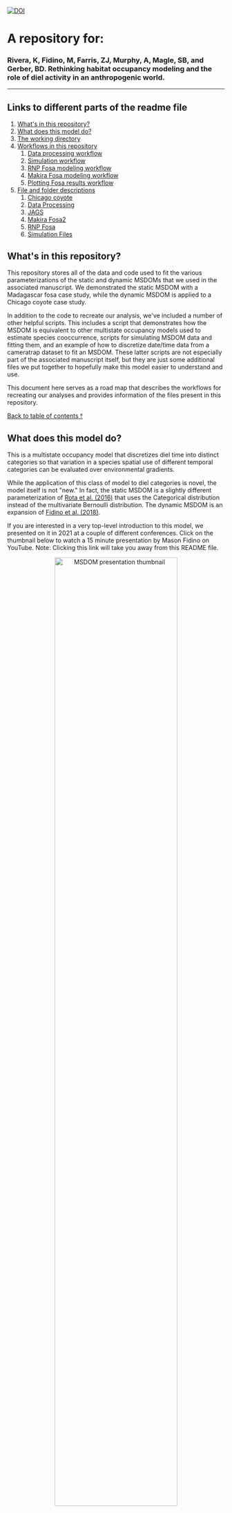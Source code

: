 [![DOI](https://zenodo.org/badge/DOI/10.5281/zenodo.5828410.svg)](https://doi.org/10.5281/zenodo.5828410)


# A repository for:

### Rivera, K, Fidino, M, Farris, ZJ, Murphy, A, Magle, SB, and Gerber, BD. Rethinking habitat occupancy modeling and the role of diel activity in an anthropogenic world. 

---

## Links to different parts of the readme file

1. [What's in this repository?](#whats-in-this-repository)
2. [What does this model do?](#what-does-this-model-do)
3. [The working directory](#the-working-directory)
4. [Workflows in this repository](#workflows-in-this-repository)
	1. [Data processing workflow](#data-processing-workflow)
	2. [Simulation workflow](#simulation-workflow)
	3. [RNP Fosa modeling workflow](#rnp-fosa-modeling-workflow)
	4. [Makira Fosa modeling workflow](#makira-fosa-modeling-workflow)
	5. [Plotting Fosa results workflow](#plotting-fosa-results-workflow)
5. [File and folder descriptions](#file-and-folder-descriptions)
	1. [Chicago coyote](#chicago-coyote)
	2. [Data Processing](#data-processing)
	3. [JAGS](#jags)
	4. [Makira Fosa2](#makira-fosa2)
	5. [RNP Fosa](#rnp-fosa)
	6. [Simulation Files](#simulation-files)



## What's in this repository?

This repository stores all of the data and code used to fit the various parameterizations of the static and dynamic MSDOMs that we used in the associated manuscript. We demonstrated the static MSDOM with a Madagascar fosa case study, while the dynamic MSDOM is applied to a Chicago coyote case study. 

In addition to the code to recreate our analysis, we've included a number of other helpful scripts. This includes a script that demonstrates how the MSDOM is equivalent to other multistate occupancy models used to estimate species cooccurrence, scripts for simulating MSDOM data and fitting them, and an example of how to discretize date/time data from a cameratrap dataset to fit an MSDOM. These latter scripts are not especially part of the associated manuscript itself, but they are just some additional files we put together to hopefully make this model easier to understand and use.

This document here serves as a road map that describes the workflows for recreating our analyses and provides information of the files present in this repository.


[Back to table of contents ⤒](#a-repository-for)

## What does this model do?

This is a multistate occupancy model that discretizes diel time into distinct categories so that variation in a species spatial use of different temporal categories can be evaluated over environmental gradients. 

While the application of this class of model to diel categories is novel, the model itself is not "new." In fact, the static MSDOM is a slightly different parameterization of [Rota et al. (2016)](https://doi.org/10.1111/2041-210X.12587) that uses the Categorical distribution instead of the multivariate Bernoulli distribution. The dynamic MSDOM is an expansion of [Fidino et al. (2018)](https://doi.org/10.1111/2041-210X.13117).

If you are interested in a very top-level introduction to this model, we presented on it in 2021 at a couple of different conferences. Click on the thumbnail below to watch a 15 minute presentation by Mason Fidino on YouTube. Note: Clicking this link will take you away from this README file.


<a target="_blank" rel="noopener noreferrer" href="https://www.youtube.com/watch?v=r1ZMLwPQAkM" title="MSDOM presentation">
  <p align="center">
    <img width="75%" src="img_start.JPG" alt="MSDOM presentation thumbnail"/>
  </p>
</a>


[Back to table of contents ⤒](#a-repository-for)


## The working directory

---

For all scripts in this repository, we assume you have set the working directory as the folder that houses the entire repository. All files that are read in or scripts that are run are made relative to this central directory.

Overall, this repository contains 6 subfolders:

1) The **Chicago coyote** folder includes data, R scripts, and plots specific to case study on coyotes that uses the dynamic MSDOM.
2) The **Data Processing** folder includes R scripts and example data on how to prepare data for the MSDOM.
3) The **JAGS** folder includes JAGS models for the static and dynamic MSDOM, including the full, reduced, and null parameterizations.
4) The **Makira Fosa2** folder includes fosa data from Makira Natural Park and R scripts for fitting the static MSDOM, including model comparison using CPO.
5) The **RNP Fosa** folder includes fosa data from Ranomafana National Park and R scripts for fitting the MSDOM, including model comparison using CPO.
6) The **Simulation Files** folder includes scripts for simulating data under different versions of the static and dynamic MSDOM (full, reduced, null) and fitting these models using JAGS.

[Back to table of contents ⤒](#a-repository-for)


## Workflows in this repository

---

As there are multiple analyses, there are multiple workflows in this repository. We describe each of them here, and then leave the more specific file explanations to later in this README file.

### Data processing workflow

The data processing is simply meant as an example, but because it is important to know how to process the data before modeling we thought it was a good idea to demonstrate this. Within `./Data processing/`, the script `Diel.Occ.Script.R` is provided as an exemplar on how to convert single-state occupancy detection matrices to a 4 state matrix to be used in the MSDOM. This script uses the function script `diel.occ.fun.R`, which is also located in `./Data processing/.`

[Back to table of contents ⤒](#a-repository-for)

### Simulation workflow

#### Static model simulations

All of the code for static model simulations are within `./Simulation Files/`. Simulating and fitting data from a model is perhaps the best way to understand how the model works. There are no simulations in the manuscript. These are provided for folks interested in exploring the workings of the MSDOM.
To start, choose whether you want to simulate the Null, Reduced, or Full MSDOM. The respective simulations files are `sim.data.MSDOM.null.model.r`, `sim.data.MSDOM.reduced.model.r`, and `sim.data.MSDOM.full.model.r`.


The simulation scripts are setup to simulate a default of 100 datasets from the chosen model and output a model object, for example, `sim.full.data`.
Once data is simulated, use the script `fit.sim.data.MSDOM.r` to fit models to each data set. The script is setup to fit the Null, Reduced, and Full MSDOMs. Results are automatically output into sequential files, e.g., `fit.simdata.Full.1.out`.
Model comparison using CPO can be done for each of the three models on each data set using the script `model.comparison.CPO.r`.


#### Dynamic model simulations

The dynamic model simulations have been set up so that all you need to do is source the respective R script of the different dynamic MSDOM parameterizations. They can all be found in `./Simulation Files/dynamic_simulations`. As written, these scripts will simulate the data, fit the model, and then compare the parameter estimates to the true values that generated the data in a plot. We have provided four different parameterizations of the dynamic MSDOM for simulation. For each of these scripts, you can either open it up and run through it on your own, or just source the script relative to the working directory.

- `dynamic_conditional.R`: For the full MSDOM that includes second-order parameters. Example of use: `source("./Simulation Files/dynamic_simulation/dynamic_conditional.R")`.

- `dynamic_conditional_indep.rho.R`: Identical to `dynamic_conditional.R` except the detection states are assumed to be independent. Example of use: `source("./Simulation Files/dynamic_simulation/dynamic_conditional_indep_rho.R")`.

- `dynamic_null.R`: This is still a MSDOM, except there are no second-order parameters in the model. Example of use: `source("./Simulation Files/dynamic_simulation/dynamic_null.R")`

- `dynamic_null_indep_rho.R`: Identical to `dynamic_null.R` except the detection states are assumed to be independent.  Example of use: `source("./Simulation Files/dynamic_simulation/dynamic_null_indep_rho.R")`.


All four of these scripts rely on `./Simulation Files/dynamic_simulation/dynamic_utilities.R`, which is a bunch of helper functions to simulate the data, store the true parameter values, prepare the data for the analysis, and compare the estimated results to the true values. Currently, these scripts are set up to randomly generate parameter values. If you wanted to input your own, you would have to generalize `sim_covariates()` in `dynamic_utilities.R` to accept the parameter values.


[Back to table of contents ⤒](#a-repository-for)


### RNP Fosa modeling workflow


There are two scripts that model fosa data from Ranomafana National Park used in the manuscript (both of which can be found in `./RNP Fosa/`), `RNP.MSDOM.modeling.script.r` and `RNP.MSDOM.modeling.script2.r`. The difference between the scripts is that `RNP.MSDOM.modeling.script2.r` includes a categorical covariate to indicate the survey each of the data come from, 2007 or 2008. Each script fits 9 models, in which covariates are used or not and the model specification is either Full, Null, or Reduced.  For each model fit, CPO is estimated and appended to the file `CPO.out.RNP.csv`.

After a model or models are fit, the `RNP.GOF.r` file can be used to derive a Bayesian p-value for goodness of fit.
A plotting script, `RNP.MSDOM.plotting.r`, is provided to explore estimated parameters and predict occupancy probability using a supported covariate.

[Back to table of contents ⤒](#a-repository-for)


### Makira Fosa modeling workflow

The Makira fosa models are fit in `./Makira Fosa2/`. The script `makira.data.script.r` compiles detection non-detection data across sampled to sites into a single R object (`Makira.data2`) that can be used in fitting MSDOMs.
MSDOMs are fit using the script `makira.modeling.script.r`. There are 6 models fit, with and without a covariate, for each of the Full, Reduced, and Null model specifications. These results are used in the manuscript. Each model object is saved within the `./Makira Fosa2` folder and the CPO value is appended to the file, `CPO.out.Makira.csv`.
The results from model outputs can be viewed using the `makira.MSTOM.plotting.r` script.


[Back to table of contents ⤒](#a-repository-for)

### Plotting Fosa results workflow

These figures are generated within the working directory with the file `Fosa_Plots_Final.R.` This script assumes you have ran through both the RNP Fosa and Makira Fosa modeling workflows, and have saved the model output objects (which are used to plot these results).

[Back to table of contents ⤒](#a-repository-for)

### Chicago coyote modeling workflow

All of the dynamic MSDOM Chicago coyote case study analysis is housed within `./Chicago coyote/`. This folder contains a number of utility functions and sub-folders to store model outputs, data, figures, etc. As the data has already been prepared for analysis, the only script that needs to be opened to fit the models to the coyote data is `./Chicago coyote/fit_models.R`, which sources `./Chicago coyote/prep_objects_for_model.R` to get the data objects ready for modeling in JAGS. The script `./Chicago coyote/fit_models.R` will fit the three separate models to the data and save the model output in `./Chicago coyote/model_output/`. To calculate the CPO score of each model, open and run through `./Chicago coyote/model_selection.R`. Finally, to generate the plots of the best fit model, there are two scripts that need to be ran (one for each figure). For the probability of use plots, run through `./Chicago coyote/calculate_steady_state.R`. To generate the transition probability matrix figure, open up and run through `./Chicago coyote/plot_tpm.R`.

There are a few other scripts that could be considered part of this workflow, but they are all related to pulling in spatial data (e.g., `./Chicago coyote/extract_covariates.R`) or preparing the raw coyote data for analysis (e.g., `./Chicago coyote/scrub_coyote_data.R`). We have left these scripts in this folder, but they are not necessary to recreate the analysis.
 
[Back to table of contents ⤒](#a-repository-for)


## File and folder descriptions

---

### Chicago coyote

`./Chicago coyote/` contains four sub-folders:

**data** - Folder of coyote data files

The data folder has 4 files. These files and their associated metadata are:


**./Chicago coyote/data/camera_active.csv**

This file is used to generate the possible days that coyote were not sampled while the camera was active.

| Column       | Type            | Explanation                                                                                                                                                                                                         |
|--------------|-----------------|---------------------------------------------------------------------------------------------------------------------------------------------------------------------------------------------------------------------|
| Site         | categorical     | The site code for a camera trap location                                                                                                                                                                            |
| Long         | coordinate      | The longitude of a camera trap location                                                                                                                                                                             |
| Lat          | coordinate      | The latitude of a camera trap location                                                                                                                                                                              |
| Crs          | numeric         | The coordinate reference system number (crs) for the site coordiantes                                                                                                                                               |
| Species      | categorical     | The name of the species of this dataset. Should all be 'Coyote'                                                                                                                                                     |
| Season       | categorical     | The season code for sampling. Sampling occurs in January (JA), April (AP), July (JU) and October (OC). The years since 2000 are also tacked on as well. For example, JU16 represents the July 2016 sampling season. |
| Start        | Date (yyyy-m-d) | The start date of a given sampling season. If NA sampling did not occur at that site.                                                                                                                               |
| End          | Date (yyyy-m-d) | The end date of a given sampling season. If NA sampling did not occur at that site.                                                                                                                                 |
| City         | categorical     | City code. chil = Chicago, Illinois                                                                                                                                                                                 |
| Day_{number} | logical         | Column names range from Day_1 to Day_59. Day_1 represents the Start date. If NA sampling did not occur. If 0 then sampling did occur at that site and day.                                                          |


**./Chicago coyote/data/chicago_covars.csv**

These data are generated via the script `./Chicago coyote/extract_covariates.R`. The script also provides links to where the data were collected from (and the manuscript has citations).

| Column       | Type        | Explanation                                                                                    |
|--------------|-------------|------------------------------------------------------------------------------------------------|
| LocationName | categorical | The site code for a camera trap location                                                       |
| tree         | coordinate  | The proportion of tree cover within 1000m of a camera site                                     |
| imperv       | coordinate  | The proportion of impervious cover within 1000m of a camera site                               |
| HU10         | numeric     | The housing density in units per km squared within 1000m of a camera site                      |
| urb          | categorical | The urbanization score generated from the other three covariates. Explained in the manuscript. |

**./Chicago coyote/data/coyote_datetime.csv**

This file is used in the coyote data cleaning when it initially got prepared for analysis (i.e., `./Chicago coyote/scrub_coyote_data.R`)


| Column   | Type                           | Explanation                                                                                                                                                                                                         |
|----------|--------------------------------|---------------------------------------------------------------------------------------------------------------------------------------------------------------------------------------------------------------------|
| Site     | categorical                    | The site code for a camera trap location                                                                                                                                                                            |
| Season   | categorical                    | The season code for sampling. Sampling occurs in January (JA), April (AP), July (JU) and October (OC). The years since 2000 are also tacked on as well. For example, JU16 represents the July 2016 sampling season. |
| Species  | categorical                    | The species, it just says 'Coyote' all the way down.                                                                                                                                                                |
| Datetime | datetime (yyyy-mm-dd hh:mm:ss) | The date and time of the associated camera trap photo. Timezone is America/Chicago.                                                                                                                                 |

**./Chicago coyote/data/day_night_detections.csv**

This file is generated via `./Chicago coyote/scrub_coyote_data.R` and is used in the analysis. It is the coyote detection / non-detection data with discretized diel states.

| Column        | Type                         | Explanation                                                                                                                                                                                                                                                |
|---------------|------------------------------|------------------------------------------------------------------------------------------------------------------------------------------------------------------------------------------------------------------------------------------------------------|
| Site          | categorical                  | The site code for a camera trap location                                                                                                                                                                                                                   |
| Season        | categorical                  | The season code for sampling. Sampling occurs in January (JA), April (AP), July (JU) and October (OC). The years since 2000 are also tacked on as well. For example, JU16 represents the July 2016 sampling season.                                        |
| lat           | coordinate                   | The latitude of a camera trap location                                                                                                                                                                                                                     |
| Long          | coordinate                   | The longitude of a camera trap location                                                                                                                                                                                                                    |
| Start         | date yyyy-mm-dd              | The week that camera trap sampling began for a given season                                                                                                                                                                                                |
| Week_{number} | Detection/non-detection data | The observed state coyote were detected during a given sampling week. NA = sampling did not occur, 1 = coyote not detected, 2 = coyote only detected during the day, 3 = coyote only detected at night, 4 = coyote detected during the day and the night.  |



**figures** - Folder of dynamic MSDOM results using coyote data

The explanation of the files is here is not necessary. They are just drafts of figures from the manuscript.

**mcmc_plots** - Folder of MCMC traceplots of model parameters

**pngs** - Folder of icons used in figures

Again, the files here are not necessary for recreating the analysis (unless you are really excited to generate the last figure in the paper).

`./Chicago coyote/` also contains a number of scripts that were used in the coyote case study:

**analysis_utilities.R** - Contains the function `make_model_matrix`, which
is used to make the design matrix for the dynamic MSDOMs across the three models
fit to the coyote data. This function makes it possible to fit all the models in a for
loop within `./Chicago coyote/fit_models.R`.

**calculate_steady_state.R** - estimates the steady state occupancy from a transition matrix, used after a model has been fit.

**extract_covariates.R** - extracts site-level urbanization covariates. This script requires you to have the associated raster or shape files downloaded on
your local computer (the script outlines where we downloaded them from). Not needed to recreate the analysis, as the covariates are stored in the data sub-folder.

**fit_models.R** - fits the dynamic MSDOM models to the coyote data. Assumes that the repository is the current working directory.

**model_selection.R** - model comparison via CPO, ran after models are fit.

**plot_tpm.R** - evaluates the best fit-model to make the transition probability matrix figure for the coyote case study.

**plot_utilities.R** - model output processing for plotting and other plotting quality of life improvements.

**prep_objects_for_model.R** - Sourced by `fit_models.R` and `model_selection.R` to make these scripts more clear. This script essentially prepares all of the data for analysis. Definitely something to look through if you are running `./Chicago coyote/fit_models.R` as 
a number of objects are created in here that are used (e.g., a `models` data.frame 
with formulas that specify the models being fit).

**scrub_coyote_data.R** - arrange detection non-detection with observed diel states. This is a good example of how you would prepare your raw camera trap data for analysis with a dynamic MSDOM (for the four state model we used).

**spatial_utilities.R** - This contains a suite of functions to extract covariate
data. It's an older working version of https://github.com/mfidino/uwinspatialtools.

**summarise_parameters.R** - processes model fit output. We used this to get expected parameter estimates for the results section and put them into a transition probability matrix (to make is easier to look at). 


[Back to table of contents ⤒](#a-repository-for)


### Data Processing

The `./Data Processing/` folder houses some examples of how to format some raw camera trap data for a static MSDOM.



This folder is for the static MSDOM case studies.

**Example_Detection_Matrix.csv** - single state detection/non-detection matrix

These data are an exmaple of a detection matrix. Columns indicate sampling occasion while rows indicate camera stations.

**Example_Photo_Data.csv** - original photo data relevant to the example detection matrix
| Column       | Type        | Explanation                          |
|--------------|-------------|--------------------------------------|
| Date         | date        | Date fosa was detected               |
| Time         | time        | Time fosa was deteced                |
| Station      | character   | Short hand camera station name       |

**diel.occ.fun.R** - the function called by Diel.Occ.Script.R

**Diel.Occ.Script.R** - script to convert a single-state occupancy detection matrix into a 4 state diel matrix

[Back to table of contents ⤒](#a-repository-for)

### JAGS

The `./JAGS/` sub-folder houses every JAGS script used across both case studies. 

#### Dynamic MSDOMs

Note: These dynamic models have been written in a way to work with the output
from the make_model_matrix function used in `./Chicago coyote/fit_models.R`.  

**jags.dynamic.fake.multistate.R** - standard dynamic occupancy model generalized to be fit with multi-state data

**jags.dynamic.multistate.covars.R** - dynamic MSDOM with second-order
parameters and covariates.

**jags.dynamic.multistate.null.R** - dynamic MSDOM parameterized without second-order parameters


#### Static MSDOMs

##### Full models

**jags.multistate.occ.full.R** - Full MSDOM with probabilities estimated directly (no logit transformation) without site covariates.

**jags.multistate.occ.full.alt.R**- Full MSDOM with probabilities estimated on the logit scale without site covariates. 

**jags.multistate.occ.full.alt.RE.R** - Full MSDOM with probabilities estimated on the logit scale; detection and occupancy parameters are realizations from a higher order Normal distribution (i.e. random effect). No covariates.

**jags.multistate.occ.full.site.covs.by.state.R** - Full MSDOM with probabilities estimated on the logit scale, in which occupancy parameters are modeled using any set or size of site covariates, separately for each state.

**jags.multistate.occ.full.site.covs.R** - Full MSDOM with probabilities estimated on the logit scale, in which occupancy parameters are modeled using the same single site covariate, separately for each state.

**jags.multistate.occ.full.site.covs.RE.R** - Full MSDOM with probabilities estimated on the logit scale, in which occupancy parameters are modeled using separate covariates for each state and detection and occupancy parameters are realizations from a higher order Normal distribution (i.e. random effect).   

##### Reduced models

**jags.multistate.occ.reduced.R** - Reduced MSDOM with probabilities estimated directly (no transformation).

**jags.multistate.occ.reduced.alt.R** - Reduced MSDOM with occupancy probabilities estimated directly and detection probabilities estimated on the logit scale.

**jags.multistate.occ.red.det.full.R** - Reduced MSDOM with a reduced state occupancy parameterization (no transformation) and full state detection probability parameterization (no transformation).

**jags.multistate.occ.reduced.site.covs.R** - Reduced MSDOM in which logit-scaled occupancy parameters are modeled using the same single site covariate and state detection probabilities are reduced (no transformation).

**jags.multistate.occ.reduced.alt.RE.R** - Reduced MSDOM in which all parameters are estimated on the logit scale and state and detection probabilities are realizations from separate higher order Normal distributions (i.e. random effect).   

**jags.multistate.occ.reduced.site.covs.RE.R** - Reduced MSDOM in which all parameters are estimated on the logit scale and state occupancy parameters are modeled using separate (single) site covariates; detection and occupancy parameters are realizations from separate higher order Normal distributions (i.e. random effect).   

**jags.multistate.occ.reduced.site.covs.by.state.R**- Reduced MSDOM in which all parameters are estimated on the logit scale and state occupancy parameters are modeled using any set and any number of separate site covariates.

##### Null models

**jags.multistate.occ.null.R** - Null MSDOM, in which there is no state variation in occupancy or detection parameters; parameters are estimated directly (no transformation).

**jags.multistate.occ.null.alt.R** - Null MSDOM, in which there is no state variation in occupancy or detection parameters; parameters are estimated on the logit scale.

**jags.multistate.occ.null.det.null.R** - Null MSDOM, in which there is no state variation in occupancy or detection parameters; occupancy parameters are estimated on the logit scale and detection parameters are estimated without transformation.

**jags.multistate.occ.null.alt.RE.R** - Null MSDOM, in which there is no state variation in occupancy or detection parameters; detection and occupancy parameters are realizations from separate higher order Normal distributions (i.e. random effect).   

**jags.multistate.occ.null.site.covs.R** - Null MSDOM, in which there is no state variation in occupancy or detection parameters; occupancy parameters are modeled on the logit scale using the same site-covariate and detection parameters are estimated on the logit scale without covariates.   

**jags.multistate.occ.null.site.covs.by.state.R** - Null MSDOM, in which there is no state variation in occupancy or detection parameters; occupancy parameters are modeled on the logit scale using any set of the same site-covariates and detection parameters are estimated on the logit scale without covariates. 

**jags.multistate.occ.null.site.covs.RE.R** - Null MSDOM, in which there is no state variation in occupancy or detection parameters; occupancy parameters are modeled on the logit scale using any set of the same site-covariates and detection parameters are estimated on the logit scale without covariates. Detection and occupancy parameters are realizations from separate higher order Normal distributions (i.e. random effect)

[Back to table of contents ⤒](#a-repository-for)

### Makira Fosa2

The `./Makira Fosa2/` folder contains the scripts used for one of the two fosa static MSDOM analyses.

There are 7 sub-folders:

**AJB-FRK-LKT-MGB-SLJ-SOA-VIN** - Each folder contains site-level diel detection/non-detection data (4 states) and covariate information for the fosa. Csv's contain the following:

***AJB-FRK-LKT-MGB-SLJ-SOA-VIN_Hum**
| Column       | Type        | Explanation                                |
|--------------|-------------|--------------------------------------------|
| Site         | character   | Short hand camera station name             |
| HE           | numeric     | Human Event; human detection within 30min  |
| TN           | numeric     | Number of trap nights                      |
| TS           | numeric     | Trap success; HE/TN                        |
| day.TS       | numeric     | Trap success during day state              |
| night.TS     | numeric     | Trap success during night state            |

***Diel.Occ.AJB-FRK-LKT-MGB-SLJ-SOA-VIN** - These are detection matrices for fosa. Columns indicate sampling occasion while rows indicate camera stations.

Following this sub-folder there are a number of R scripts and data files:

**makira.data.script.r** - data script to prepare detection data in a format useable for MSDOM model fitting

**Makira.data2** - R object containing the prepared data for model fitting

**Makira.fosa.det.parms.png** - posterior estimates of detection probabilites from the most supported model

**Makira.fosa.occ.parms.png** - posterior estimates of occupancy probabilites from the most supported model

**makira.modeling.script.r** - static MSDOM model fitting to Makira fosa data

**makira.MSTOM.plotting.r** - basic plotting from model output

**multi.state.likelihood.r** - MSDOM likelihood for 4 states used to compare models

**CPO.function.RE.r** - MSDOM likelihood for 4 states used to compare models

**CPO.out.Makira.csv** - script to calculate CPO from a model with random effects on occupancy and detection parameters

[Back to table of contents ⤒](#a-repository-for)

### RNP Fosa

The `./RNP Fosa/` folder contains the data and scripts for the secondary fosa static model analysis. It contains a number of R scripts and data files.

**CPO.function.r** - model comparison script

**CPO.out.RNP.csv** - results of model comparison using CPO

**GOF.r** - posterior predictive check function

**M1.full.fit** - R object of most supported model used for plotting

**RNP.GOF.r** - script to process posterior predictive check

**RNP.MSDOM.modeling.script.r** - fosa RNP model fitting without an effect for survey

**RNP.MSDOM.modeling.script2.r** - fosa RNP model fitting of the same models but with a categorical effect for survey. 

**RNP.MSTOM.plotting.r** - basic plotting of model object

**RNP.fosa.State.Prob.png** - predicted state probabilities varying by distance to nearest village

**RNP.fosa.det.parms.png** - posterior distributions of detection parameters from the most supported model

**RNP.fosa.parms.png** - posterior distributions of occupancy parameters from the most supported model

**RNP2.data** - R object of fosa RNP data

**RNP2007.csv** - prepared 4-state detection/non-detection data of fosa from RNP

**multi.state.likelihood.r** - MSDOM likelihood function to be used for model comparison 

[Back to table of contents ⤒](#a-repository-for)

### Simulation Files

The `./Simulation Files/` folder is not part of the manuscript, but it does contain a lot of code to simulate and fit static and dynamic MSDOMs, which we hope are useful. 


**dynamic_simulations** - Folder for simulating dynamic MSDOM data. There are four simulation scripts, which can be used to fit the full dynamic MSDOM (with or without
independent detection parameters for the fourth state), as well as the dynamic model
without second order parameters. The final script in here `dynamic_utilities.R`, has
a lot of functions that were written to streamline the simulations, and has some 
functions that are even used in `./Chicago coyote/fit_models.R`.

**MARK.2.species** - Folder containing output results from MARK model fitting using the unconditional 2 species occupancy model

**det.matrix.func.r** - function to put detection parameters into a matrix

**fit.sim.data.MSDOM.r** - fits simulated MSDOM data using JAGS models

**model.comparison.CPO.r** - compares models via CPO

**MSDOM Full comparison with 2.species.occ.model.r** - comparison of the original unconditional two species occupancy model with that of the MSDOM Full model

**MSDOM Full comparison with 2.species.occ.model2.R** - comparison of the conditional two species occupancy model with that of the MSDOM Full model

**multi.state.likelihood.r** - likelihood function for the 4 state MSDOM

**null.model.comparison.r** - compares the null model MSDOM estimates of overall occupancy with estimates of occupancy from simple occupancy model without state designations

**sim.data.MSDOM.full.model.r** - script to simulate data from the full MSDOM

**sim.data.MSDOM.null.model.r** - script to simulate data from the null MSDOM

**sim.data.MSDOM.reduced.model.r** - script to simulate data from the reduced MSDOM

**sim.full.data** - R object of simulated data from the full MSDOM

**sim.null.data** - R object of simulated data from the null MSDOM

**sim.reduced.data** - R object of simulated data from the reduced MSDOM


[Back to table of contents ⤒](#a-repository-for)


<div align="center"><img width="150" height="auto" src="coyote.jpg" alt="A silhouette of a coyote." /></div>
